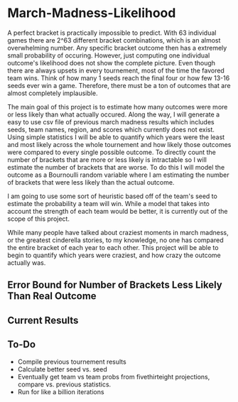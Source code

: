 # March-Madness-Likelihood

A perfect bracket is practically impossible to predict. With 63 individual games there are 2^63 different bracket combinations, which is an almost overwhelming number.
Any specific bracket outcome then has a extremely small probability of occuring. However, just computing one individual outcome's
likelihood does not show the complete picture. Even though there are always upsets in every tournement, most of the time the favored team wins.
Think of how many 1 seeds reach the final four or how few 13-16 seeds ever win a game. Therefore, there must be a ton of outcomes that are
almost completely implausible. 

The main goal of this project is to estimate how many outcomes were more or less likely than what actually occured.
Along the way, I will generate a easy to use csv file of previous march madness results which includes seeds, team names, region, and scores which currently does not exist.
Using simple statistics I will be able to quantify which years were the least and most likely across the whole tournement and how likely those outcomes
were compared to every single possible outcome. To directly count the number of brackets that are more or less likely is intractable
so I will estimate the number of brackets that are worse. To do this I will model the outcome as a Bournoulli random variable where 
I am estimating the number of brackets that were less likely than the actual outcome.

I am going to use some sort of heuristic based off of the team's seed to estimate the probability a team will win. While a model that
takes into account the strength of each team would be better, it is currently out of the scope of this project.

While many people have talked about craziest moments in march madness, or the greatest cinderella stories, to my knowledge, no one has
compared the entire bracket of each year to each other. This project will be able to begin to quantify which years were craziest, and how
crazy the outcome actually was.

## Error Bound for Number of Brackets Less Likely Than Real Outcome ##



## Current Results ##



## To-Do ##

- Compile previous tournement results
- Calculate better seed vs. seed 
- Eventually get team vs team probs from fivethirteight projections, compare vs. previous statistics.
- Run for like a billion iterations

